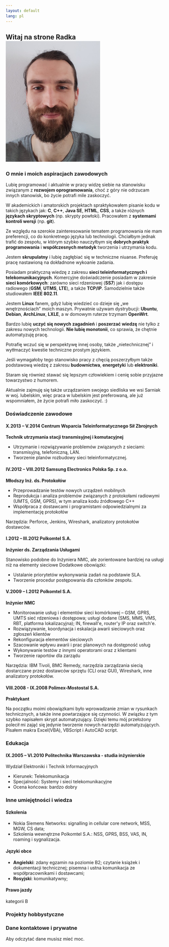 ```yaml
---
layout: default
lang: pl
---
```


## Witaj na strone Radka ![Radosław Daniluk](portret.jpg)

### <a name="ja_i_kariera"></a>O mnie i moich aspiracjach zawodowych

Lubię programować i aktualnie w pracy widzę siebie na stanowisku związanym z **rozwojem oprogramowania**, choć z góry nie odrzucam innych stanowisk, bo życie potrafi mile zaskoczyć.

W akademickich i amatorskich projektach spraktykowałem pisanie kodu w takich językach jak: **C**, **C++**, **Java SE**, **HTML**, **CSS**, a także różnych **językach skryptowych** (np. skrypty powłoki). Pracowałem z **systemami kontroli wersji** (np. **git**).

Ze względu na szerokie zainteresowanie tematem programowania nie mam preferencji, co do konkretnego języka lub technologii. Chciałbym jednak trafić do zespołu, w którym szybko nauczyłbym się **dobrych praktyk programowania** i **współczesnych metodyk** tworzenia i utrzymania kodu.

Jestem **skrupulatny** i lubię zagłębiać się w techniczne niuanse. Preferuję pracę nastawioną na dokładnone wykoanie zadania.

Posiadam praktyczną wiedzę z zakresu **sieci teleinformatycznych i telekomunikacyjnych**. Komercyjne doświadczenie posiadam w zakresie **sieci komórkowych**: zarówno sieci rdzeniowej (**SS7**) jak i dostępu radiowego (**GSM**, **UTMS**, **LTE**), a także **TCP/IP**. Samodzielnie także studiowałem **IEEE 802.11**.

Jestem **Linux** fanem, gdyż lubię wiedzieć co dzieje się „we wnętrznościach” moich maszyn. Prywatnie używam dystrybucji: **Ubuntu**, **Debian**, **ArchLinux**, **LXLE**, a w domowym ruterze trzymam **OpenWrt**.

Bardzo lubię **uczyć się nowych zagadnień** i **poszerzać wiedzę** nie tylko z zakresu nowych technologii. **Nie lubię monotonii**, co sprawia, że chętnie automatyzuję pracę.

Potrafię wczuć się w perspektywę innej osoby, także „nietechnicznej” i wytłmaczyć kwestie techniczne prostym językiem.

Jeśli wymagałoby tego stanowisko pracy z chęcią poszerzyłbym także podstawową wiedzę z zakresu **budownictwa**, **energetyki** lub **elektroniki**.

Staram się również stawać się lepszym człowiekiem i cenię sobie przyjazne towarzystwo z humorem.

Aktualnie zajmuję się także urządzaniem swojego siedliska we wsi Sarniak w woj. lubelskim, więc praca w lubelskim jest preferowaną, ale już wspomniałem, że życie potrafi miło zaskoczyć. :)

### <a name="doswiadczenie"></a>Doświadczenie zawodowe

#### **X.2013 – V.2014** Centrum Wsparcia Teleinformatycznego Sił Zbrojnych
**Technik utrzymania stacji transmisyjnej i komutacyjnej**

- Utrzymanie i rozwiązywanie problemów związanych z sieciami: transmisyjną, telefoniczną, LAN.
- Tworzenie planów rozbudowy sieci teleinformatycznej.

#### **IV.2012 – VIII.2012** Samsung Electronics Polska Sp. z o.o.
**Młodszy Inż. ds. Protokołów**

- Przeprowadzanie testów nowych urządzeń mobilnych
- Reprodukcja i analiza problemów związanych z protokołami radiowymi (UMTS, GSM, GPRS), w tym analiza kodu źródłowego C++
- Współpraca z dostawcami i programistami odpowiedzialnymi za implementację protokołów

Narzędzia: Perforce, Jenkins, Wireshark, analizatory protokołów dostawców.

#### **I.2012 – III.2012** Polkomtel S.A.
**Inżynier ds. Zarządzania Usługami**

Stanowisko podobne do Inżyniera NMC, ale zorientowane bardziej na usługi niż na elementy sieciowe
Dodatkowe obowiązki:
- Ustalanie priorytetów wykonywania zadań na podstawie SLA.
- Tworzenie procedur postępowania dla członków zespołu.

#### **V.2009 – I.2012** Polkomtel S.A.
**Inżynier NMC**

- Monitorowanie usług i elementów sieci komórkowej – GSM, GPRS, UMTS sieć rdzeniowa i dostępowa; usługi dodane (SMS, MMS, VMS, RBT, platforma lokalizacyjna); IN, firewall'e, router'y IP oraz switch'e.
- Rozwiązywanie, koordynacja i eskalacja awarii sieciowych oraz zgłoszeń klientów
- Rekonfiguracja elementów sieciowych
- Szacowanie wpływu awarii i prac planowych na dostępność usług
- Wykonywanie testów z innymi operatorami oraz z klientami
- Tworzenie raportów dla zarządu

Narzędzia: IBM Tivoli, BMC Remedy, narzędzia zarządzania siecią dostarczane przez dostawców sprzętu (CLI oraz GUI), Wireshark, inne analizatory protokołów.

#### **VIII.2008 - IX.2008** Polimex-Mostostal S.A.
**Praktykant**

Na początku moimi obowiązkami było wprowadzanie zmian w rysunkach technicznych, a także inne powtarzające się czynności. W związku z tym szybko napisałem skrypt automatyzujący. Dzięki temu mój przełożony polecił mi zająć się jedynie tworzenie nowych narzędzi automatyzujących. Pisałem makra Excel(VBA), VBScript i AutoCAD script.

### <a name="edukacja"></a>Edukacja

#### **IX.2005 – VI.2010**  Politechnika Warszawska - studia inżynierskie
Wydział Elektroniki i Technik Informacyjnych

- Kierunek: Telekomunikacja
- Specjalność: Systemy i sieci telekomunikacyjne
- Ocena końcowa: bardzo dobry

### <a name="inne"></a>Inne umiejętności i wiedza

#### Szkolenia

- Nokia Siemens Networks: signalling in cellular core network, MSS, MGW, CS data;
- Szkolenia wewnętrzne Polkomtel S.A.: NSS, GPRS, BSS, VAS, IN, roaming i sygnalizacja.

#### Języki obce
- **Angielski**: zdany egzamin na poziomie B2; czytanie książek i dokumentacji technicznej; pisemna i ustna komunikacja ze współpracownikami i dostawcami;
- **Rosyjski**: komunikatywny;

#### Prawo jazdy
kategorii B

### <a name="projekty"></a>Projekty hobbystyczne

### <a name="ukryte"></a>Dane kontaktowe i prywatne

Aby odczytać dane musisz mieć moc.
